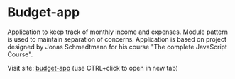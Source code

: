 # Budget-app

Application to keep track of monthly income and expenses. Module pattern is used to maintain separation of concerns. Application is based on project designed by Jonas Schmedtmann for his course "The complete JavaScript Course".

Visit site: 
 <a href="https://danogo.github.io/budget-app/" target="_blank">budget-app</a> (use CTRL+click to open in new tab)